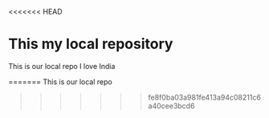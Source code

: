 <<<<<<< HEAD
# This my local repository 
This is our local repo
I love India

=======
This is our local repo
>>>>>>> fe8f0ba03a981fe413a94c08211c6a40cee3bcd6
